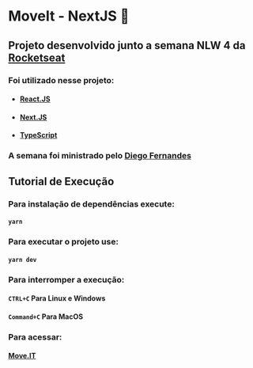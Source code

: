 # MoveIt - NextJS :muscle:

## Projeto desenvolvido junto a semana NLW 4 da [Rocketseat](https://rocketseat.com.br/)

### Foi utilizado nesse projeto:

* #### [React.JS](https://pt-br.reactjs.org/)

* #### [Next.JS](https://nextjs.org/)

* #### [TypeScript](https://www.typescriptlang.org/)

### A semana foi ministrado pelo [Diego Fernandes](https://github.com/diego3g)



## Tutorial de Execução

### Para instalação de dependências execute:

#### `yarn`

### Para executar o projeto use:

#### `yarn dev`

### Para interromper a execução:

#### `CTRL+C` Para Linux e Windows
#### `Command+C` Para MacOS

### Para acessar:

#### [Move.IT](https://moveit-next-js-f6c7248n6-lucasvurquiza.vercel.app/)
